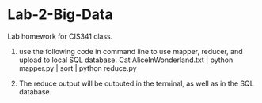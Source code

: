 # Lab-2-Big-Data
Lab homework for CIS341 class.

1. use the following code in command line to use mapper, reducer,  and upload to local SQL database. Cat AliceInWonderland.txt | python mapper.py | sort | python reduce.py

2. The reduce output will be outputed in the terminal, as well as in the SQL database.

